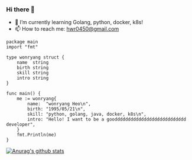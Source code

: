 ### Hi there 👋
- 🌱 I’m currently learning Golang, python, docker, k8s!
- 📫 How to reach me: hwr0450@gmail.com

```golang
package main
import "fmt"

type wonryang struct {
	name  string
	birth string
	skill string
	intro string
}

func main() {
	me := wonryang{
		name:  "wonryang Heo\n",
		birth: "1995/05/21\n",
		skill: "python, golang, java, docker, k8s\n",
		intro: "Hello! I want to be a gooddddddddddddddddddddddddddd developer",
	}
	fmt.Println(me)
}
```
[![Anurag's github stats](https://github-readme-stats.vercel.app/api?username=closetotheworld)](https://github.com/anuraghazra/github-readme-stats)
